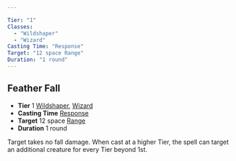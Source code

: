 ```yaml
---

Tier: "1"
Classes:
  - "Wildshaper"
  - "Wizard"
Casting Time: "Response"
Target: "12 space Range"
Duration: "1 round"
---
```

## Feather Fall
- **Tier** 1 [Wildshaper](app://obsidian.md/SRD/Archetypes/Wildshaper.md), [Wizard](app://obsidian.md/SRD/Archetypes/Wizard.md)
- **Casting Time** [Response](app://obsidian.md/SRD/Response.md)
- **Target** 12 space [Range](app://obsidian.md/Range)
- **Duration** 1 round

Target takes no fall damage. When cast at a higher Tier, the spell can target an additional creature for every Tier beyond 1st.